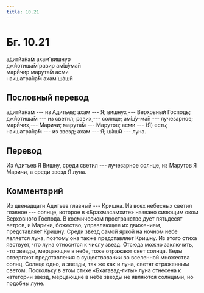 ```yaml
---
title: 10.21
---
```


# Бг. 10.21
а̄дитйа̄на̄м ахам̇ вишн̣ур<br/>
джйотиша̄м̇ равир ам̇ш́ума̄н<br/>
марӣчир марута̄м асми<br/>
накшатра̄н̣а̄м ахам̇ ш́аш́ӣ
## Пословный перевод

а̄дитйа̄на̄м --- из Адитьев; ахам --- Я; вишн̣ух̣ --- Верховный Господь;
джйотиша̄м --- из светил; равих̣ --- солнце; ам̇ш́у-ма̄н --- лучезарное;
марӣчих̣ --- Маричи; марута̄м --- Марутов; асми --- (Я) есть; накшатра̄н̣а̄м
--- из звезд; ахам --- Я; ш́аш́ӣ --- луна.

## Перевод

Из Адитьев Я Вишну, среди светил --- лучезарное солнце, из Марутов Я
Маричи, а среди звезд Я луна.

## Комментарий

Из двенадцати Адитьев главный --- Кришна. Из всех небесных светил
главное --- солнце, которое в «Брахмасамхите» названо сияющим оком
Верховного Господа. В космическом пространстве дует пятьдесят ветров, и
Маричи, божество, управляющее их движением, представляет Кришну. Среди
звезд самой яркой на ночном небе является луна, поэтому она также
представляет Кришну. Из этого стиха явствует, что луна относится к числу
звезд. Отсюда можно заключить, что звезды, мерцающие в небе, тоже
отражают свет солнца. Веды отвергают представления о существовании во
вселенной множества солнц. Солнце одно, а звезды, так же как и луна,
светят отраженным светом. Поскольку в этом стихе «Бхагавад-гиты» луна
отнесена к категории звезд, мерцающие в небе звезды не являются
солнцами, но подобны луне.

